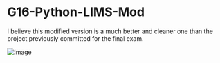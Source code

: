 # G16-Python-LIMS-Mod
I believe this modified version is a much better and cleaner one than the project previously committed for the final exam.

![image](https://user-images.githubusercontent.com/47298653/119948768-604b2f00-bfc3-11eb-8ca0-535d3eb63070.png)

